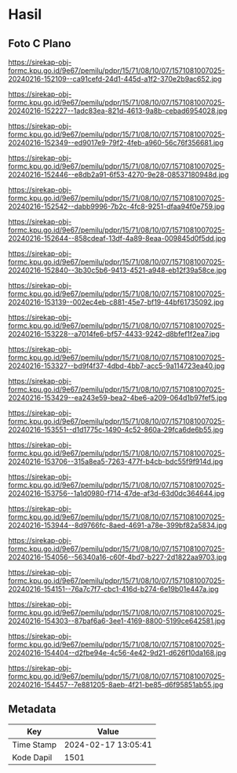 # Hasil

## Foto C Plano

https://sirekap-obj-formc.kpu.go.id/9e67/pemilu/pdpr/15/71/08/10/07/1571081007025-20240216-152109--ca91cefd-24d1-445d-a1f2-370e2b9ac652.jpg

https://sirekap-obj-formc.kpu.go.id/9e67/pemilu/pdpr/15/71/08/10/07/1571081007025-20240216-152227--1adc83ea-821d-4613-9a8b-cebad6954028.jpg

https://sirekap-obj-formc.kpu.go.id/9e67/pemilu/pdpr/15/71/08/10/07/1571081007025-20240216-152349--ed9017e9-79f2-4feb-a960-56c76f356681.jpg

https://sirekap-obj-formc.kpu.go.id/9e67/pemilu/pdpr/15/71/08/10/07/1571081007025-20240216-152446--e8db2a91-6f53-4270-9e28-08537180948d.jpg

https://sirekap-obj-formc.kpu.go.id/9e67/pemilu/pdpr/15/71/08/10/07/1571081007025-20240216-152542--dabb9996-7b2c-4fc8-9251-dfaa94f0e759.jpg

https://sirekap-obj-formc.kpu.go.id/9e67/pemilu/pdpr/15/71/08/10/07/1571081007025-20240216-152644--858cdeaf-13df-4a89-8eaa-009845d0f5dd.jpg

https://sirekap-obj-formc.kpu.go.id/9e67/pemilu/pdpr/15/71/08/10/07/1571081007025-20240216-152840--3b30c5b6-9413-4521-a948-eb12f39a58ce.jpg

https://sirekap-obj-formc.kpu.go.id/9e67/pemilu/pdpr/15/71/08/10/07/1571081007025-20240216-153139--002ec4eb-c881-45e7-bf19-44bf61735092.jpg

https://sirekap-obj-formc.kpu.go.id/9e67/pemilu/pdpr/15/71/08/10/07/1571081007025-20240216-153228--a7014fe6-bf57-4433-9242-d8bfef1f2ea7.jpg

https://sirekap-obj-formc.kpu.go.id/9e67/pemilu/pdpr/15/71/08/10/07/1571081007025-20240216-153327--bd9f4f37-4dbd-4bb7-acc5-9a114723ea40.jpg

https://sirekap-obj-formc.kpu.go.id/9e67/pemilu/pdpr/15/71/08/10/07/1571081007025-20240216-153429--ea243e59-bea2-4be6-a209-064d1b97fef5.jpg

https://sirekap-obj-formc.kpu.go.id/9e67/pemilu/pdpr/15/71/08/10/07/1571081007025-20240216-153551--d1d1775c-1490-4c52-860a-29fca6de6b55.jpg

https://sirekap-obj-formc.kpu.go.id/9e67/pemilu/pdpr/15/71/08/10/07/1571081007025-20240216-153706--315a8ea5-7263-477f-b4cb-bdc55f9f914d.jpg

https://sirekap-obj-formc.kpu.go.id/9e67/pemilu/pdpr/15/71/08/10/07/1571081007025-20240216-153756--1a1d0980-f714-47de-af3d-63d0dc364644.jpg

https://sirekap-obj-formc.kpu.go.id/9e67/pemilu/pdpr/15/71/08/10/07/1571081007025-20240216-153944--8d9766fc-8aed-4691-a78e-399bf82a5834.jpg

https://sirekap-obj-formc.kpu.go.id/9e67/pemilu/pdpr/15/71/08/10/07/1571081007025-20240216-154056--56340a16-c60f-4bd7-b227-2d1822aa9703.jpg

https://sirekap-obj-formc.kpu.go.id/9e67/pemilu/pdpr/15/71/08/10/07/1571081007025-20240216-154151--76a7c7f7-cbc1-416d-b274-6e19b01e447a.jpg

https://sirekap-obj-formc.kpu.go.id/9e67/pemilu/pdpr/15/71/08/10/07/1571081007025-20240216-154303--87baf6a6-3ee1-4169-8800-5199ce642581.jpg

https://sirekap-obj-formc.kpu.go.id/9e67/pemilu/pdpr/15/71/08/10/07/1571081007025-20240216-154404--d2fbe94e-4c56-4e42-9d21-d626f10da168.jpg

https://sirekap-obj-formc.kpu.go.id/9e67/pemilu/pdpr/15/71/08/10/07/1571081007025-20240216-154457--7e881205-8aeb-4f21-be85-d6f95851ab55.jpg


## Metadata

| Key        | Value               |
| ---------- | ------------------- |
| Time Stamp | 2024-02-17 13:05:41 |
| Kode Dapil | 1501                |



